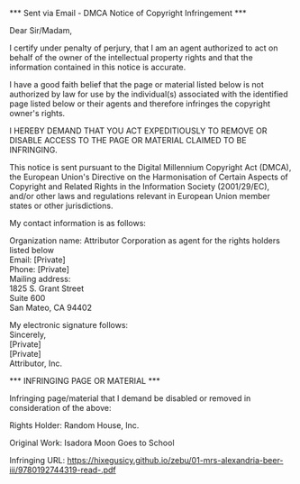 *** Sent via Email - DMCA Notice of Copyright Infringement ***

Dear Sir/Madam,

I certify under penalty of perjury, that I am an agent authorized to act on behalf of the owner of the intellectual property rights and that the information contained in this notice is accurate.

I have a good faith belief that the page or material listed below is not authorized by law for use by the individual(s) associated with the identified page listed below or their agents and therefore infringes the copyright owner's rights.

I HEREBY DEMAND THAT YOU ACT EXPEDITIOUSLY TO REMOVE OR DISABLE ACCESS TO THE PAGE OR MATERIAL CLAIMED TO BE INFRINGING.

This notice is sent pursuant to the Digital Millennium Copyright Act (DMCA), the European Union's Directive on the Harmonisation of Certain Aspects of Copyright and Related Rights in the Information Society (2001/29/EC), and/or other laws and regulations relevant in European Union member states or other jurisdictions.

My contact information is as follows:

Organization name: Attributor Corporation as agent for the rights holders listed below  
Email: [Private]  
Phone: [Private]  
Mailing address:  
1825 S. Grant Street  
Suite 600  
San Mateo, CA 94402

My electronic signature follows:  
Sincerely,  
[Private]  
[Private]  
Attributor, Inc.  

*** INFRINGING PAGE OR MATERIAL ***

Infringing page/material that I demand be disabled or removed in consideration of the above:

Rights Holder: Random House, Inc.

Original Work: Isadora Moon Goes to School

Infringing URL: https://hixegusicy.github.io/zebu/01-mrs-alexandria-beer-iii/9780192744319-read-.pdf
